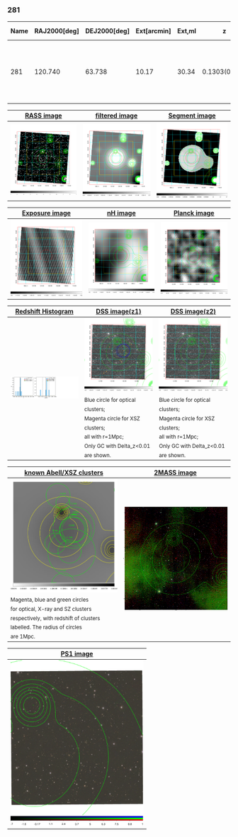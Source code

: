 <div STYLE="page-break-after: always;"></div>

### 281

|Name|RAJ2000[deg]|DEJ2000[deg] |Ext[arcmin]| Ext,ml | z | z_src| C|GC(XSZ,Delta_z<0.01)| GC(OPT,Delta_z<0.01)|GC| R_sig[arcmin] | R500[arcmin] | R500[Mpc]| CRsig[c/s] | CR500[c/s] |L500[1E44 erg/s]|F500[1E-12 erg/s/cm^2]| M500[1E14 Msun]|Tx[keV]|Cnt_sig|Beta|Rc[arcmin]|Comment|Alias|
|---|---|---|---|---|---|------|---|--------|---------|----------|---|---|---|---|---|---|---|---|---|---|---|---|---|---|
|281| 120.740| 63.738| 10.17| 30.34| 0.1303(0.005)| z1,| G| -| -| A, N, W| 19.762| 7.154| 0.997| 0.215(0.054)| 0.195(0.049)| 1.609(0.717)| 3.593(1.602)| 3.19(0.70)| 4.57(0.64)| 93.3| 0.724(-0.125+0.276)| 10.836(-2.144+4.052)| An Abell cluster with z-0.1236 and offset = 0.69 Mpc(5.07 arcmin)| t444|

|[RASS image](../image/281/281_img.pdf)|[filtered image](../image/281/281_fil.pdf)|[Segment image](../image/281/281_seg.pdf)|
|-------------------|--------------------|-------------------|
| <img src="../image/281/281_img.png" width="300">  | <img src="../image/281/281_fil.png" width="300">   | <img src="../image/281/281_seg.png" width="300">  |

|[Exposure image](../image/281/281_mex.pdf)| [nH image](../image/281/281_nh.pdf)| [Planck image](../image/281/281_p.pdf)|
|-------------------|--------------------|-------------------|
|<img src="../image/281/281_mex.png" width="300">   | <img src="../image/281/281_nh.png" width="300">    | <img src="../image/281/281_p.png" width="300"> |

|[Redshift Histogram](../image/281/281_zg.pdf) | [DSS image(z1)](../image/281/281_dss_z1.pdf)      |  [DSS image(z2)](../image/281/281_dss_z2.pdf)    |
|-------------------|--------------------|-------------------|
|<img src="../image/281/281_zg.png" width="300"> |<img src="../image/281/281_dss_z1.png" width="300"> <sub><br>Blue circle for optical clusters; <br>Magenta circle for XSZ clusters; <br>all with r=1Mpc; <br>Only GC with Delta_z<0.01 are shown. </sub>| <img src="../image/281/281_dss_z2.png" width="300"><sub><br>Blue circle for optical clusters; <br>Magenta circle for XSZ clusters; <br>all with r=1Mpc; <br>Only GC with Delta_z<0.01 are shown. </sub> |

|[known Abell/XSZ clusters](../image/281/281_gc.pdf) | [2MASS image](../image/281/281_2mass.pdf)      |
|-------------------|-------------------|
|<img src=../image/281/281_gc.png width="300"> <br><sub>Magenta, blue and green circles <br>for optical, X-ray and SZ clusters <br>respectively, with redshift of clusters <br>labelled. The radius of circles <br>are 1Mpc.</sub>|<img src="../image/281/281_2mass.png" width="300">  |

|[PS1 image](../image/281/281_ps1.pdf)            |
|-------------------|
| <img src="../image/281/281_ps1.pdf" width="300">  |
